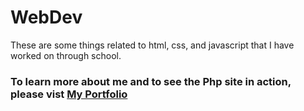 # WebDev

These are some things related to html, css, and javascript that I have worked on through school. 

### To learn more about me and to see the Php site in action, please vist [My Portfolio](https://calexreed.me/ "Connor Reeds Portfolio")

